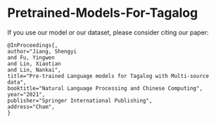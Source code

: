 # Pretrained-Models-For-Tagalog

If you use our model or our dataset, please consider citing our paper:
```
@InProceedings{,
author="Jiang, Shengyi
and Fu, Yingwen
and Lin, Xiaotian
and Lin, Nankai",
title="Pre-trained Language models for Tagalog with Multi-source data",
booktitle="Natural Language Processing and Chinese Computing",
year="2021",
publisher="Springer International Publishing",
address="Cham",
}

```
